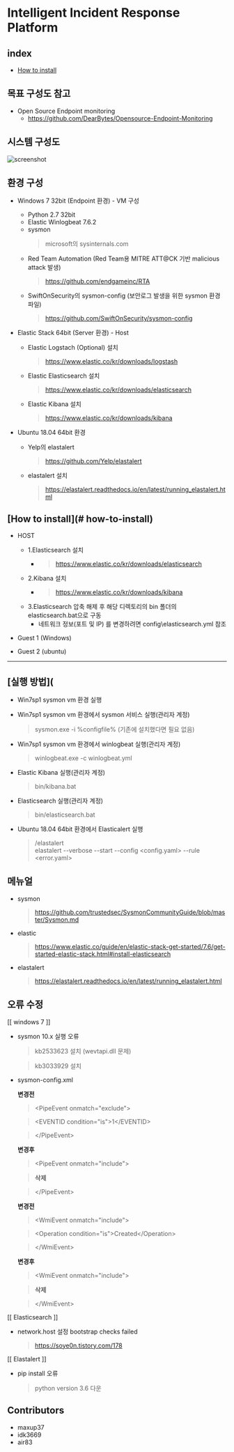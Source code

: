 # Intelligent Incident Response Platform

## index
* [ How to install](#how-to-install)


##  목표 구성도 참고 
* Open Source Endpoint monitoring 
  - https://github.com/DearBytes/Opensource-Endpoint-Monitoring
  
##  시스템 구성도 

   ![screenshot](Conceptual_diagram.jpg)

##  환경 구성 
* Windows 7 32bit (Endpoint 환경) - VM 구성
  - Python 2.7 32bit
  - Elastic Winlogbeat 7.6.2
  - sysmon
    > microsoft의 sysinternals.com
  - Red Team Automation (Red Team용 MITRE ATT@CK 기반 malicious attack 발생)
    > https://github.com/endgameinc/RTA
  - SwiftOnSecurity의 sysmon-config (보안로그 발생을 위한 sysmon 환경 파일)
    > https://github.com/SwiftOnSecurity/sysmon-config
    
* Elastic Stack 64bit (Server 환경) - Host
  - Elastic Logstach (Optional) 설치
    > https://www.elastic.co/kr/downloads/logstash

  - Elastic Elasticsearch 설치
    > https://www.elastic.co/kr/downloads/elasticsearch

  - Elastic Kibana 설치
    > https://www.elastic.co/kr/downloads/kibana

* Ubuntu 18.04 64bit 환경
  - Yelp의 elastalert
    > https://github.com/Yelp/elastalert

  - elastalert 설치
    > https://elastalert.readthedocs.io/en/latest/running_elastalert.html

## [How to install](# how-to-install)

* HOST
	+ 1.Elasticsearch 설치
		- > https://www.elastic.co/kr/downloads/elasticsearch
	+ 2.Kibana 설치
		- > https://www.elastic.co/kr/downloads/kibana
	+ 3.Elasticsearch 압축 해제 후 해당 디렉토리의 bin 폴더의 elasticsearch.bat으로 구동
		- 네트워크 정보(포트 및 IP) 를 변경하려면 config\elasticsearch.yml 참조

* Guest 1 (Windows)



* Guest 2 (ubuntu)


<hr/>

##  [실행 방법](

* Win7sp1 sysmon vm 환경 실행

* Win7sp1 sysmon vm 환경에서 sysmon 서비스 실행(관리자 계정)
  > sysmon.exe -i %configfile%
    (기존에 설치했다면 필요 없음)

* Win7sp1 sysmon vm 환경에서 winlogbeat 실행(관리자 계정)
  > winlogbeat.exe -c winlogbeat.yml

* Elastic Kibana 실행(관리자 계정)
  > bin/kibana.bat

* Elasticsearch 실행(관리자 계정)
  > bin/elasticsearch.bat

* Ubuntu 18.04 64bit 환경에서 Elasticalert 실행
  >/elastalert  
  >elastalert --verbose --start  --config <config.yaml> --rule <error.yaml>
 
## 메뉴얼 

* sysmon
  > https://github.com/trustedsec/SysmonCommunityGuide/blob/master/Sysmon.md

* elastic
  > https://www.elastic.co/guide/en/elastic-stack-get-started/7.6/get-started-elastic-stack.html#install-elasticsearch

* elastalert
  > https://elastalert.readthedocs.io/en/latest/running_elastalert.html
  
 ## 오류 수정 
 [[ windows 7 ]]
 * sysmon 10.x 실행 오류
   > kb2533623 설치 (wevtapi.dll 문제)
   
   > kb3033929 설치

* sysmon-config.xml

  **변경전** 
     
    > \<PipeEvent onmatch="exclude"\>
	
    > \<EVENTID condition="is"\>1\</EVENTID\> 
     
    > \<\/PipeEvent\>
          
   **변경후**   
   
     > \<PipeEvent onmatch="include"\>
			
     >**삭제**
	
     > \</PipeEvent\>
          
   **변경전**
   
     > \<WmiEvent onmatch="include"\>
		
     >    \<Operation condition="is">Created</Operation\> 
            
     > \</WmiEvent\>
           
   **변경후**     
   
     > \<WmiEvent onmatch="include"\>
	
     > **삭제** 
	
     > \</WmiEvent\>
        
[[ Elasticsearch ]] 
* network.host 설정 bootstrap checks failed
  > https://soye0n.tistory.com/178


[[ Elastalert ]]
* pip install 오류
  > python version 3.6 다운
## Contributors
* maxup37
* idk3669
* air83
